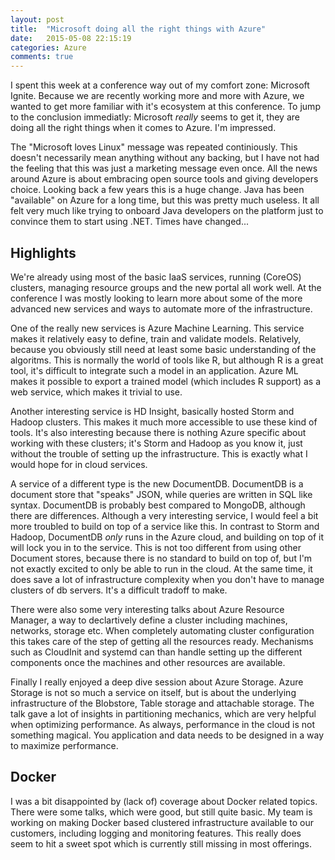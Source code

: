 ```yaml
---
layout: post
title:  "Microsoft doing all the right things with Azure"
date:   2015-05-08 22:15:19
categories: Azure
comments: true
---
```


I spent this week at a conference way out of my comfort zone: Microsoft Ignite. Because we are recently working more and more with Azure, we wanted to get more familiar with it's ecosystem at this conference. To jump to the conclusion immediatly: Microsoft *really* seems to get it, they are doing all the right things when it comes to Azure. I'm impressed.

The "Microsoft loves Linux" message was repeated continiously. This doesn't necessarily mean anything without any backing, but I have not had the feeling that this was just a marketing message even once. All the news around Azure is about embracing open source tools and giving developers choice. Looking back a few years this is a huge change. Java has been "available" on Azure for a long time, but this was pretty much useless. It all felt very much like trying to onboard Java developers on the platform just to convince them to start using .NET. Times have changed... 

Highlights
--

We're already using most of the basic IaaS services, running (CoreOS) clusters, managing resource groups and the new portal all work well. At the conference I was mostly looking to learn more about some of the more advanced new services and ways to automate more of the infrastructure.

One of the really new services is Azure Machine Learning. This service makes it relatively easy to define, train and validate models. Relatively, because you obviously still need at least some basic understanding of the algoritms. This is normally the world of tools like R, but although R is a great tool, it's difficult to integrate such a model in an application. Azure ML makes it possible to export a trained model (which includes R support) as a web service, which makes it trivial to use. 

Another interesting service is HD Insight, basically hosted Storm and Hadoop clusters. This makes it much more accessible to use these kind of tools. It's also interesting because there is nothing Azure specific about working with these clusters; it's Storm and Hadoop as you know it, just without the trouble of setting up the infrastructure. This is exactly what I would hope for in cloud services.

A service of a different type is the new DocumentDB. DocumentDB is a document store that "speaks" JSON, while queries are written in SQL like syntax. DocumentDB is probably best compared to MongoDB, although there are  differences. Although a very interesting service, I would feel a bit more troubled to build on top of a service like this. In contrast to Storm and Hadoop, DocumentDB *only* runs in the Azure cloud, and building on top of it will lock you in to the service. This is not too different from using other Document stores, because there is no standard to build on top of, but I'm not exactly excited to only be able to run in the cloud. At the same time, it does save a lot of infrastructure complexity when you don't have to manage clusters of db servers. It's a difficult tradoff to make.

There were also some very interesting talks about Azure Resource Manager, a way to declartively define a cluster including machines, networks, storage etc. When completely automating cluster configuration this takes care of the step of getting all the resources ready. Mechanisms such as CloudInit and systemd can than handle setting up the different components once the machines and other resources are available.

Finally I really enjoyed a deep dive session about Azure Storage. Azure Storage is not so much a service on itself, but is about the underlying infrastructure of the Blobstore, Table storage and attachable storage. The talk gave a lot of insights in partitioning mechanics, which are very helpful when optimizing performance. As always, performance in the cloud is not something magical. You application and data needs to be designed in a way to maximize performance.

Docker
--

I was a bit disappointed by (lack of) coverage about Docker related topics. There were some talks, which were good, but still quite basic. My team is working on making Docker based clustered infrastructure available to our customers, including logging and monitoring features. This really does seem to hit a sweet spot which is currently still missing in most offerings.


